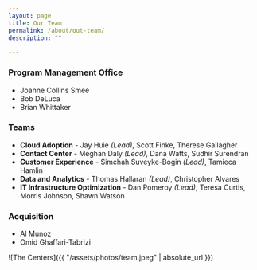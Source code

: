 ```yaml
---
layout: page
title: Our Team
permalink: /about/out-team/
description: ""

---
```


### Program Management Office
- Joanne Collins Smee
- Bob DeLuca
- Brian Whittaker

### Teams
- **Cloud Adoption** - Jay Huie *(Lead)*, Scott Finke, Therese Gallagher
- **Contact Center** - Meghan Daly *(Lead)*, Dana Watts, Sudhir Surendran
- **Customer Experience** - Simchah Suveyke-Bogin *(Lead)*, Tamieca Hamlin
- **Data and Analytics** - Thomas Hallaran *(Lead)*, Christopher Alvares 
- **IT Infrastructure Optimization** - Dan Pomeroy *(Lead)*, Teresa Curtis, Morris Johnson, Shawn Watson

### Acquisition
- Al Munoz
- Omid Ghaffari-Tabrizi

![The Centers]({{ "/assets/photos/team.jpeg" | absolute_url }})

